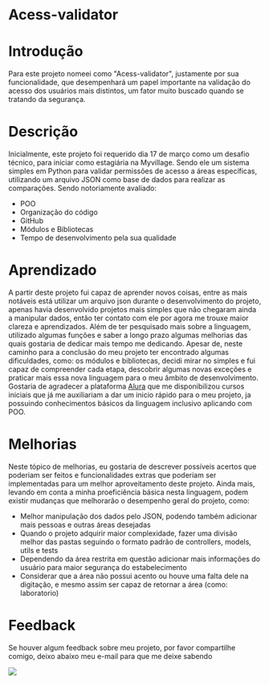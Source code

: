 # Acess-validator
# Introdução
Para este projeto nomeei como "Acess-validator", justamente por sua funcionalidade, que desempenhará um papel importante na validação do acesso dos usuários mais distintos, um fator muito buscado quando se tratando da segurança.

# Descrição
Inicialmente, este projeto foi requerido dia 17 de março como um desafio técnico, para iniciar como estagiária na Myvillage. Sendo ele um sistema simples em Python para validar permissões de acesso a áreas específicas, utilizando um arquivo JSON como base de dados para realizar as comparações. 
Sendo notoriamente avaliado:
- POO
- Organização do código
- GitHub
- Módulos e Bibliotecas
- Tempo de desenvolvimento pela sua qualidade

# Aprendizado

A partir deste projeto fui capaz de aprender novos coisas, entre as mais notáveis está utilizar um arquivo json durante o desenvolvimento do projeto, apenas havia desenvolvido projetos mais simples que não chegaram ainda a manipular dados, então ter contato com ele por agora me trouxe maior clareza e aprendizados. Além de ter pesquisado mais sobre a linguagem, utilizado algumas funções e saber a longo prazo algumas melhorias das quais gostaria de dedicar mais tempo me dedicando. Apesar de, neste caminho para a conclusão do meu projeto ter encontrado algumas dificuldades, como: os módulos e bibliotecas, decidi mirar no simples e fui capaz de compreender cada etapa, descobrir algumas novas exceções e praticar mais essa nova linguagem para o meu âmbito de desenvolvimento. Gostaria de agradecer a plataforma [Alura](https://www.alura.com.br/) que me disponibilizou cursos iniciais que já me auxiliariam a dar um inicio rápido para o meu projeto, ja possuindo conhecimentos básicos da linguagem inclusivo aplicando com POO.

# Melhorias

Neste tópico de melhorias, eu gostaria de descrever possíveis acertos que poderiam ser feitos e funcionalidades extras que poderiam ser implementadas para um melhor aproveitamento deste projeto.  Ainda mais, levando em conta a minha proeficiência básica nesta linguagem, podem existir mudanças que melhorarão o desempenho geral do projeto, como:
- Melhor manipulação dos dados pelo JSON, podendo também adicionar mais pessoas e outras áreas desejadas
- Quando o projeto adquirir maior complexidade, fazer uma divisão melhor das pastas seguindo o formato padrão de controllers, models, utils e tests
- Dependendo da área restrita em questão adicionar mais informações do usuário para maior segurança do estabelecimento 
- Considerar que a área não possui acento ou houve uma falta dele na digitação, e mesmo assim ser capaz de retornar a área (como: laboratorio)

# Feedback
Se houver algum feedback sobre meu projeto, por favor compartilhe comigo, deixo abaixo meu e-mail para que me deixe sabendo

<a href = "mailto:contatorafaseara257@gmail.com"><img src="https://img.shields.io/badge/-Gmail-%23333?style=for-the-badge&logo=gmail&logoColor=white" target="_blank"></a>
